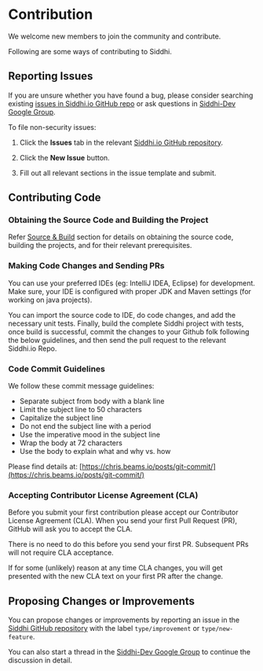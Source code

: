 # Contribution

We welcome new members to join the community and contribute. 

Following are some ways of contributing to Siddhi.

## Reporting Issues

If you are unsure whether you have found a bug, please consider searching existing [issues in Siddhi.io GitHub repo](https://github.com/issues?utf8=%E2%9C%93&q=is%3Aopen+is%3Aissue+archived%3Afalse+user%3Asiddhi-io) or ask questions in [Siddhi-Dev Google Group](https://groups.google.com/forum/#!forum/siddhi-dev).

To file non-security issues:

1. Click the **Issues** tab in the relevant [Siddhi.io GitHub repository](https://github.com/siddhi-io).

2. Click the **New Issue** button.

3. Fill out all relevant sections in the issue template and submit.

## Contributing Code 

### Obtaining the Source Code and Building the Project

Refer [Source & Build](../../development/) section for details on obtaining the source code, building the projects, and for their relevant prerequisites.

### Making Code Changes and Sending PRs

You can use your preferred IDEs (eg: IntelliJ IDEA, Eclipse) for development. Make sure, your IDE is configured with proper JDK and Maven settings (for working on java projects). 

You can import the source code to IDE, do code changes, and add the necessary unit tests. Finally, build the complete Siddhi project with tests, once build is successful, commit the changes to your Github folk following the below guidelines, and then send the pull request to the relevant Siddhi.io Repo.

### Code Commit Guidelines

We follow these commit message guidelines:

* Separate subject from body with a blank line
* Limit the subject line to 50 characters
* Capitalize the subject line
* Do not end the subject line with a period
* Use the imperative mood in the subject line
* Wrap the body at 72 characters
* Use the body to explain what and why vs. how

Please find details at: [https://chris.beams.io/posts/git-commit/](https://chris.beams.io/posts/git-commit/)

### Accepting Contributor License Agreement (CLA)

Before you submit your first contribution please accept our Contributor License Agreement (CLA). When you send your first Pull Request (PR), GitHub will ask you to accept the CLA.

There is no need to do this before you send your first PR. Subsequent PRs will not require CLA acceptance.

If for some (unlikely) reason at any time CLA changes, you will get presented with the new CLA text on your first PR after the change.

## Proposing Changes or Improvements

You can propose changes or improvements by reporting an issue in the [Siddhi GitHub repository](https://github.com/siddhi-io/siddhi/issues) with the label `type/improvement` or `type/new-feature`. 

You can also start a thread in the [Siddhi-Dev Google Group](https://groups.google.com/forum/#!forum/siddhi-dev) to continue the discussion in detail.
